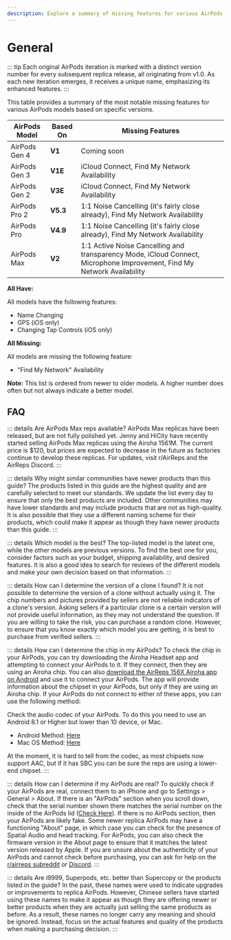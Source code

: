 ```yaml
---
description: Explore a summary of missing features for various AirPods models, including AirPods Gen 3, AirPods Gen 2, AirPods Pro 2, AirPods Pro, and AirPods Max. Discover the specific features that are not available in each model and understand the common features they all share. Please note that newer versions do not necessarily imply better models.
---
```


# General

::: tip
Each original AirPods iteration is marked with a distinct version number for every subsequent replica release, all originating from v1.0. As each new iteration emerges, it receives a unique name, emphasizing its enhanced features.
:::

This table provides a summary of the most notable missing features for various AirPods models based on specific versions.

| AirPods Model | Based On | Missing Features                                                                                                                                         |
|---------------|----------|----------------------------------------------------------------------------------------------------------------------------------------------------------|
| AirPods Gen 4 | **V1**   | Coming soon                                                                                                                                              |
| AirPods Gen 3 | **V1E**  | iCloud Connect, Find My Network Availability                                                                                                             |
| AirPods Gen 2 | **V3E**  | iCloud Connect, Find My Network Availability                                                                                                             |
| AirPods Pro 2 | **V5.3** | 1:1 Noise Cancelling (it's fairly close already), Find My Network Availability                                                                           |
| AirPods Pro   | **V4.9** | 1:1 Noise Cancelling (it's fairly close already), Find My Network Availability                                                                           |
| AirPods Max   | **V2**   | 1:1 Active Noise Cancelling and transparency Mode, iCloud Connect, Microphone Improvement, Find My Network Availability                                  |

**All Have:**

All models have the following features:

- Name Changing
- GPS (iOS only)
- Changing Tap Controls (iOS only)

**All Missing:**

All models are missing the following feature:

- "Find My Network" Availability

**Note:** This list is ordered from newer to older models. A higher number does often but not always indicate a better model.

## FAQ

::: details Are AirPods Max reps available?
AirPods Max replicas have been released, but are not fully polished yet. Jenny and HiCity have recently started selling AirPods Max replicas using the Airoha 1561M. The current price is $120, but prices are expected to decrease in the future as factories continue to develop these replicas. For updates, visit r/AirReps and the AirReps Discord.
:::

::: details Why might similar communities have newer products than this guide?
The products listed in this guide are the highest quality and are carefully selected to meet our standards. We update the list every day to ensure that only the best products are included. Other communities may have lower standards and may include products that are not as high-quality. It is also possible that they use a different naming scheme for their products, which could make it appear as though they have newer products than this guide.
:::

::: details Which model is the best?
The top-listed model is the latest one, while the other models are previous versions. To find the best one for you, consider factors such as your budget, shipping availability, and desired features. It is also a good idea to search for reviews of the different models and make your own decision based on that information.
:::

::: details How can I determine the version of a clone I found?
It is not possible to determine the version of a clone without actually using it. The chip numbers and pictures provided by sellers are not reliable indicators of a clone's version. Asking sellers if a particular clone is a certain version will not provide useful information, as they may not understand the question. If you are willing to take the risk, you can purchase a random clone. However, to ensure that you know exactly which model you are getting, it is best to purchase from verified sellers.
:::

::: details How can I determine the chip in my AirPods?
To check the chip in your AirPods, you can try downloading the Airoha Headset app and attempting to connect your AirPods to it. If they connect, then they are using an Airoha chip. You can also [download the AirReps 156X Airoha app on Android](https://play.google.com/store/apps/details?id=com.airoha.utapp.sdk) and use it to connect your AirPods. The app will provide information about the chipset in your AirPods, but only if they are using an Airoha chip. If your AirPods do not connect to either of these apps, you can use the following method:

Check the audio codec of your AirPods. To do this you need to use an Android 8.1 or Higher but lower than 10 device, or Mac.

- Android Method: [Here](https://airreps.info/androidcodeccheck)
- Mac OS Method: [Here](https://airreps.info/maccodeccheck)

At the moment, it is hard to tell from the codec, as most chipsets now support AAC, but if it has SBC you can be sure the reps are using a lower-end chipset.
:::

::: details How can I determine if my AirPods are real?
To quickly check if your AirPods are real, connect them to an iPhone and go to Settings > General > About. If there is an "AirPods" section when you scroll down, check that the serial number shown there matches the serial number on the inside of the AirPods lid ([Check Here](http://airreps.info/aboutsection)). If there is no AirPods section, then your AirPods are likely fake. Some newer replica AirPods may have a functioning "About" page, in which case you can check for the presence of Spatial Audio and head tracking. For AirPods, you can also check the firmware version in the About page to ensure that it matches the latest version released by Apple. If you are unsure about the authenticity of your AirPods and cannot check before purchasing, you can ask for help on the [r/airreps subreddit](https://www.reddit.com/r/AirReps/) or [Discord](https://discord.com/invite/airreps).
:::

::: details Are i9999, Superpods, etc. better than Supercopy or the products listed in the guide?
In the past, these names were used to indicate upgrades or improvements to replica AirPods. However, Chinese sellers have started using these names to make it appear as though they are offering newer or better products when they are actually just selling the same products as before. As a result, these names no longer carry any meaning and should be ignored. Instead, focus on the actual features and quality of the products when making a purchasing decision.
:::

